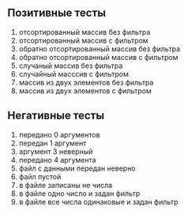 ## Позитивные тесты
1) отсортированный массив без фильтра
2) отсортированный массив с фильтром
3) обратно отсортированный массив без фильтра
4) обратно отсортированный массив с фильтром
5) случаный массив без фильтра
6) случайный масссив с фильтром
7) массив из двух элементов без фильтра
8) массив из двух элементов с фильтром

## Негативные тесты
1) передано 0 аргументов
2) передан 1 аргумент
3) аргумент 3 неверный
4) передано 4 аргумента
5) файл с данными передан неверно
6) файл пустой
7) в файле записаны не числа 
8) в файле одно число и задан фильтр 
9) в файле все числа одинаковые и задан фильтр
